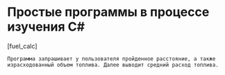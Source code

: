 # Простые программы в процессе изучения C#

[fuel_calc]

    Программа запрашивает у пользователя пройденное расстояние, а также израсходованный объем топлива. Далее выводит средний расход топлива.
